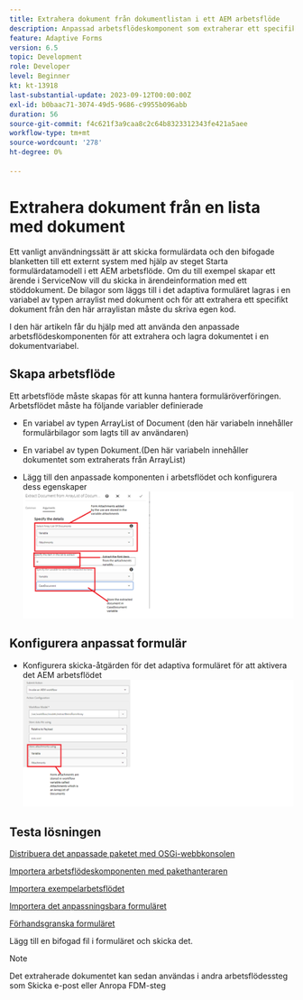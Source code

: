```yaml
---
title: Extrahera dokument från dokumentlistan i ett AEM arbetsflöde
description: Anpassad arbetsflödeskomponent som extraherar ett specifikt dokument från en lista med dokument
feature: Adaptive Forms
version: 6.5
topic: Development
role: Developer
level: Beginner
kt: kt-13918
last-substantial-update: 2023-09-12T00:00:00Z
exl-id: b0baac71-3074-49d5-9686-c9955b096abb
duration: 56
source-git-commit: f4c621f3a9caa8c2c64b8323312343fe421a5aee
workflow-type: tm+mt
source-wordcount: '278'
ht-degree: 0%

---
```


# Extrahera dokument från en lista med dokument

Ett vanligt användningssätt är att skicka formulärdata och den bifogade blanketten till ett externt system med hjälp av steget Starta formulärdatamodell i ett AEM arbetsflöde. Om du till exempel skapar ett ärende i ServiceNow vill du skicka in ärendeinformation med ett stöddokument. De bilagor som läggs till i det adaptiva formuläret lagras i en variabel av typen arraylist med dokument och för att extrahera ett specifikt dokument från den här arraylistan måste du skriva egen kod.

I den här artikeln får du hjälp med att använda den anpassade arbetsflödeskomponenten för att extrahera och lagra dokumentet i en dokumentvariabel.

## Skapa arbetsflöde

Ett arbetsflöde måste skapas för att kunna hantera formuläröverföringen. Arbetsflödet måste ha följande variabler definierade

* En variabel av typen ArrayList of Document (den här variabeln innehåller formulärbilagor som lagts till av användaren)
* En variabel av typen Dokument.(Den här variabeln innehåller dokumentet som extraherats från ArrayList)

* Lägg till den anpassade komponenten i arbetsflödet och konfigurera dess egenskaper
  ![extract-item-workflow](assets/extract-document-array-list.png)

## Konfigurera anpassat formulär

* Konfigurera skicka-åtgärden för det adaptiva formuläret för att aktivera det AEM arbetsflödet
  ![submit-action](assets/store-attachments.png)

## Testa lösningen

[Distribuera det anpassade paketet med OSGi-webbkonsolen](assets/ExtractItemsFromArray.core-1.0.0-SNAPSHOT.jar)

[Importera arbetsflödeskomponenten med pakethanteraren](assets/Extract-item-from-documents-list.zip)

[Importera exempelarbetsflödet](assets/extract-item-sample-workflow.zip)

[Importera det anpassningsbara formuläret](assets/test-attachment-extractions-adaptive-form.zip)

[Förhandsgranska formuläret](http://localhost:4502/content/dam/formsanddocuments/testattachmentsextractions/jcr:content?wcmmode=disabled)

Lägg till en bifogad fil i formuläret och skicka det.

>[!NOTE]
>
>Det extraherade dokumentet kan sedan användas i andra arbetsflödessteg som Skicka e-post eller Anropa FDM-steg
